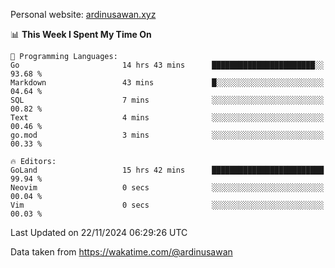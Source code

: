 Personal website: [ardinusawan.xyz](https://ardinusawan.xyz)

<!--START_SECTION:waka-->
📊 **This Week I Spent My Time On** 

```text
💬 Programming Languages: 
Go                       14 hrs 43 mins      ███████████████████████░░   93.68 % 
Markdown                 43 mins             █░░░░░░░░░░░░░░░░░░░░░░░░   04.64 % 
SQL                      7 mins              ░░░░░░░░░░░░░░░░░░░░░░░░░   00.82 % 
Text                     4 mins              ░░░░░░░░░░░░░░░░░░░░░░░░░   00.46 % 
go.mod                   3 mins              ░░░░░░░░░░░░░░░░░░░░░░░░░   00.33 % 

🔥 Editors: 
GoLand                   15 hrs 42 mins      █████████████████████████   99.94 % 
Neovim                   0 secs              ░░░░░░░░░░░░░░░░░░░░░░░░░   00.04 % 
Vim                      0 secs              ░░░░░░░░░░░░░░░░░░░░░░░░░   00.03 % 
```


 Last Updated on 22/11/2024 06:29:26 UTC
<!--END_SECTION:waka-->
Data taken from https://wakatime.com/@ardinusawan
